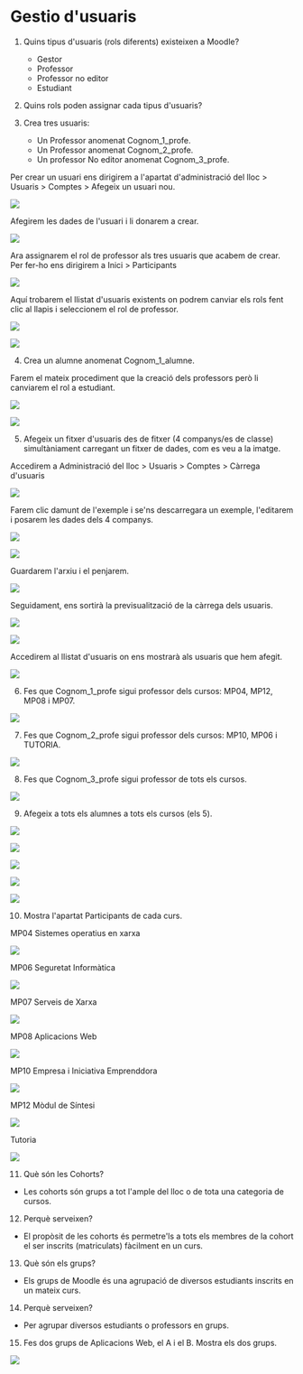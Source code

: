 # Gestio d'usuaris
1. Quins tipus d'usuaris (rols diferents) existeixen a Moodle?
    - Gestor
    - Professor
    - Professor no editor
    - Estudiant

2. Quins rols poden assignar cada tipus d'usuaris?

3. Crea tres usuaris:
    - Un Professor anomenat Cognom_1_profe.
    - Un Professor anomenat Cognom_2_profe.
    - Un professor No editor anomenat Cognom_3_profe.

Per crear un usuari ens dirigirem a l'apartat d'administració del lloc > Usuaris > Comptes > Afegeix un usuari nou.

![](fotos/Selección_002.png)

Afegirem les dades de l'usuari i li donarem a crear.

![](fotos/Selección_001.png)

Ara assignarem el rol de professor als tres usuaris que acabem de crear. Per fer-ho ens dirigirem a Inici > Participants

![](fotos/Selección_005.png)

Aquí trobarem el llistat d'usuaris existents on podrem canviar els rols fent clic al llapis i seleccionem el rol de professor.

![](fotos/Selección_006.png)

![](fotos/Selección_007.png)

4. Crea un alumne anomenat Cognom_1_alumne.

Farem el mateix procediment que la creació dels professors però li canviarem el rol a estudiant.

![](fotos/Selección_008.png)

![](fotos/Selección_009.png)

5. Afegeix un fitxer d'usuaris des de fitxer (4 companys/es de classe) simultàniament carregant un fitxer de dades, com es veu a la imatge.

Accedirem a Administració del lloc > Usuaris > Comptes > Càrrega d'usuaris

![](fotos/Selección_013.png)

Farem clic damunt de l'exemple i se'ns descarregara un exemple, l'editarem i posarem les dades dels 4 companys.

![](fotos/Selección_014.png)

![](fotos/Selección_017.png)

Guardarem l'arxiu i el penjarem.

![](fotos/Selección_016.png)

Seguidament, ens sortirà la previsualització de la càrrega dels usuaris.

![](fotos/Selección_018.png)

![](fotos/Selección_019.png)

Accedirem al llistat d'usuaris on ens mostrarà als usuaris que hem afegit.

![](fotos/Selección_020.png)

6. Fes que Cognom_1_profe sigui professor dels cursos: MP04, MP12, MP08 i MP07.

![](fotos/Selección_010.png)


7. Fes que Cognom_2_profe sigui professor dels cursos: MP10, MP06 i TUTORIA.

![](fotos/Selección_011.png)


8. Fes que Cognom_3_profe sigui professor de tots els cursos.

![](fotos/Selección_012.png)

9. Afegeix a tots els alumnes a tots els cursos (els 5).

![](fotos/Selección_021.png)

![](fotos/Selección_022.png)

![](fotos/Selección_023.png)

![](fotos/Selección_024.png)

![](fotos/Selección_025.png)

10. Mostra l'apartat Participants de cada curs.

MP04 Sistemes operatius en xarxa

![](fotos/Selección_028.png)

MP06 Seguretat Informàtica

![](fotos/Selección_026.png)

MP07 Serveis de Xarxa

![](fotos/Selección_029.png)

MP08 Aplicacions Web

![](fotos/Selección_030.png)

MP10 Empresa i Iniciativa Emprenddora

![](fotos/Selección_027.png)

MP12 Mòdul de Síntesi

![](fotos/Selección_031.png)

Tutoria

![](fotos/Selección_032.png)


11. Què són les Cohorts?

- Les cohorts són grups a tot l'ample del lloc o de tota una categoria de cursos.

12. Perquè serveixen?

 - El propòsit de les cohorts és permetre'ls a tots els membres de la cohort el ser inscrits (matriculats) fàcilment en un curs.

13. Què són els grups?

- Els grups de Moodle és una agrupació de diversos estudiants inscrits en un mateix curs.

14. Perquè serveixen?

- Per agrupar diversos estudiants o professors en grups.

15. Fes dos grups de Aplicacions Web, el A i el B. Mostra els dos grups.

![](fotos/Selección_033.png)


















